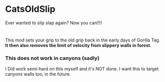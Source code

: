 # CatsOldSlip
Ever wanted to slip slap again? Now you can!!!!

#
This mod sets your grip to the old grip back in the early days of Gorilla Tag.
**It then also removes the limit of velocity from slippery walls in forest.**
### This does not work in canyons (sadly)

I Did work semi-hard on this myself and it's NOT done. I want this to target canyons walls too, in the future.
